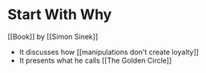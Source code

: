 # Start With Why
[[Book]] by [[Simon Sinek]]

- It discusses how [[manipulations don't create loyalty]]
- It presents what he calls [[The Golden Circle]]